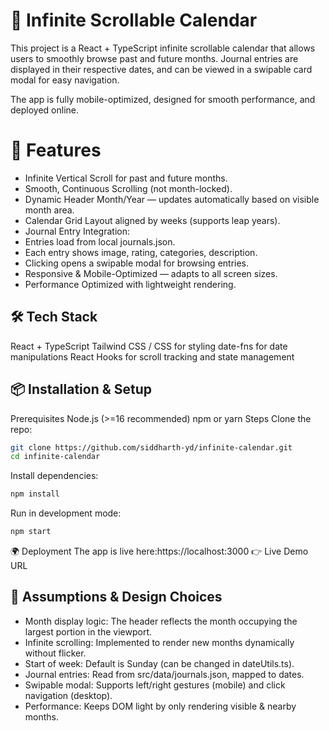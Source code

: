 # 📅 Infinite Scrollable Calendar
This project is a React + TypeScript infinite scrollable calendar that allows users to smoothly browse past and future months. Journal entries are displayed in their respective dates, and can be viewed in a swipable card modal for easy navigation.

The app is fully mobile-optimized, designed for smooth performance, and deployed online.

# 🚀 Features
- Infinite Vertical Scroll for past and future months.
- Smooth, Continuous Scrolling (not month-locked).
- Dynamic Header Month/Year — updates automatically based on visible month area.
- Calendar Grid Layout aligned by weeks (supports leap years).
- Journal Entry Integration:
- Entries load from local journals.json.
- Each entry shows image, rating, categories, description.
- Clicking opens a swipable modal for browsing entries.
- Responsive & Mobile-Optimized — adapts to all screen sizes.
- Performance Optimized with lightweight rendering.
## 🛠️ Tech Stack
React + TypeScript
Tailwind CSS / CSS for styling
date-fns for date manipulations
React Hooks for scroll tracking and state management
## 📦 Installation & Setup
Prerequisites
Node.js (>=16 recommended)
npm or yarn
Steps
Clone the repo:

``` bash
git clone https://github.com/siddharth-yd/infinite-calendar.git
cd infinite-calendar
```
Install dependencies:

``` bash
npm install
```
Run in development mode:

``` bash
npm start
```
🌍 Deployment
The app is live here:https://localhost:3000
👉 Live Demo URL


## 🎯 Assumptions & Design Choices
- Month display logic: The header reflects the month occupying the largest portion in the viewport.
- Infinite scrolling: Implemented to render new months dynamically without flicker.
- Start of week: Default is Sunday (can be changed in dateUtils.ts).
- Journal entries: Read from src/data/journals.json, mapped to dates.
- Swipable modal: Supports left/right gestures (mobile) and click navigation (desktop).
- Performance: Keeps DOM light by only rendering visible & nearby months.
